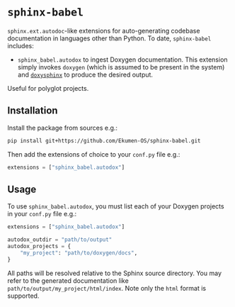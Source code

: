 # `sphinx-babel`

`sphinx.ext.autodoc`-like extensions for auto-generating codebase documentation in languages other than Python. To date, `sphinx-babel` includes:

- `sphinx_babel.autodox` to ingest Doxygen documentation. This extension simply invokes `doxygen` (which is assumed to be present in the system)
and [`doxysphinx`](https://github.com/boschglobal/doxysphinx) to produce the desired output.

Useful for polyglot projects.

## Installation

Install the package from sources e.g.:

```sh
pip install git+https://github.com/Ekumen-OS/sphinx-babel.git
```

Then add the extensions of choice to your `conf.py` file e.g.:

``` python
extensions = ["sphinx_babel.autodox"]
```

## Usage

To use `sphinx_babel.autodox`, you must list each of your Doxygen projects in your `conf.py` file e.g.:

``` python
extensions = ["sphinx_babel.autodox"]

autodox_outdir = "path/to/output"
autodox_projects = {
    "my_project": "path/to/doxygen/docs",
}
```

All paths will be resolved relative to the Sphinx source directory. You may refer to the generated documentation like `path/to/output/my_project/html/index`. Note only the `html` format is supported.

